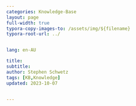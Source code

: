 ```yaml
---
categories: Knowledge-Base
layout: page
full-width: true
typora-copy-images-to: /assets/img/${filename}
typora-root-url: ../


lang: en-AU

title:
subtitle: 
author: Stephen Schwetz
tags: [KB,Knowledge]
updated: 2023-10-07


---
```




